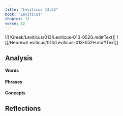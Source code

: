 ```yaml
---
title: "Leviticus 13:52"
book: "Leviticus"
chapter: 13
verse: 52
---
```

![[/Greek/Leviticus/013/Leviticus-013-052G.md#Text]]
![[/Hebrew/Leviticus/013/Leviticus-013-052H.md#Text]]

## Analysis

#### Words

#### Phrases

#### Concepts

## Reflections
